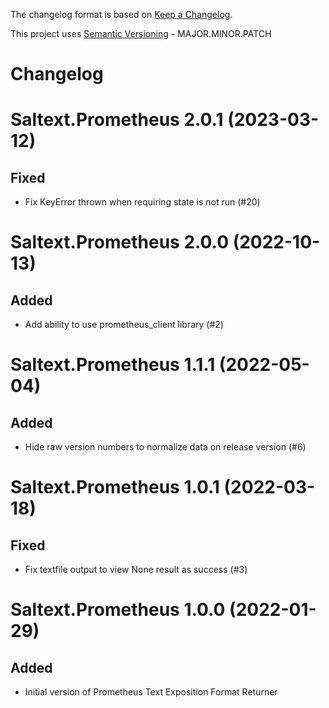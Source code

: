 The changelog format is based on [Keep a Changelog](https://keepachangelog.com/en/1.0.0/).

This project uses [Semantic Versioning](https://semver.org/) - MAJOR.MINOR.PATCH

# Changelog

Saltext.Prometheus 2.0.1 (2023-03-12)
=====================================

Fixed
-----

- Fix KeyError thrown when requiring state is not run (#20)


Saltext.Prometheus 2.0.0 (2022-10-13)
=====================================

Added
-----

- Add ability to use prometheus_client library (#2)


Saltext.Prometheus 1.1.1 (2022-05-04)
=====================================

Added
-----

- Hide raw version numbers to normalize data on release version (#6)


Saltext.Prometheus 1.0.1 (2022-03-18)
=====================================

Fixed
-----

- Fix textfile output to view None result as success (#3)


Saltext.Prometheus 1.0.0 (2022-01-29)
=====================================

Added
-----

- Initial version of Prometheus Text Exposition Format Returner
